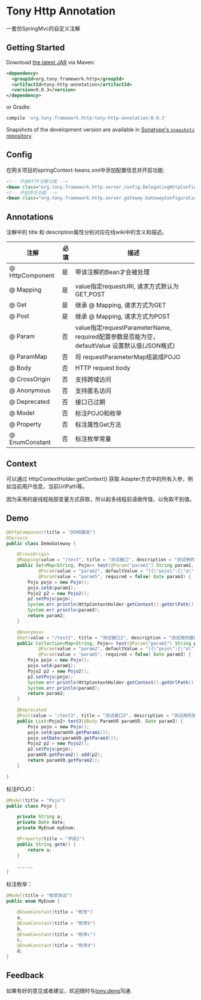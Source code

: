 # Tony Http Annotation

一套仿SpringMvc的自定义注解

## Getting Started

Download [the latest JAR][3] via Maven:
```xml
<dependency>
  <groupId>org.tony.framework.http</groupId>
  <artifactId>tony-http-annotation</artifactId>
  <version>0.0.3</version>
</dependency>
```
or Gradle:
```groovy
compile 'org.tony.framework.http:tony-http-annotation:0.0.3'
```

Snapshots of the development version are available in [Sonatype's `snapshots` repository][snap].


## Config

在网关项目的springContext-beans.xml中添加配置信息并开启功能:
```xml
<!-- 开启HTTP注解功能 -->
<bean class="org.tony.framework.http.server.config.DelegatingHttpConfiguration"/>
<!-- 开启网关功能 -->
<bean class="org.tony.framework.http.server.gateway.GatewayConfiguration"/>
```

## Annotations

注解中的 title 和 description属性分别对应在线wiki中的含义和描述。

| 注解     |  必填    |描述    |
| ------  | ------ |------ |
| @ HttpComponent |是|带该注解的Bean才会被处理|
| @ Mapping|是|value指定requestURI, 请求方式默认为GET,POST|
| @ Get|是|继承 @ Mapping, 请求方式为GET|
| @ Post|是|继承 @ Mapping, 请求方式为POST|
| @ Param|否|value指定requestParameterName, required配置参数是否能为空，defaultValue 设置默认值(JSON格式)|
| @ ParamMap|否|将 requestParameterMap组装成POJO|
| @ Body|否|HTTP request body|
| @ CrossOrigin|否|支持跨域访问|
| @ Anonymous|否|支持匿名访问|
| @ Deprecated|否|接口已过期|
| @ Model|否| 标注POJO和枚举|
| @ Property |否| 标注属性Get方法|
| @ EnumConstant|否| 标注枚举常量|

## Context

可以通过 HttpContextHolder.getContext() 获取 Adapter方式中的所有入参，例如当前用户信息，当前UrlPath等。

因为采用的是线程局部变量方式获取，所以起多线程前请做传值，以免取不到值。

## Demo

```java
@HttpComponent(title = "DEMO服务")
@Service
public class DemoGateway {

	@CrossOrigin
	@Mapping(value = "/test", title = "测试接口", description = "测试用的接口")
	public Set<Map<String, Pojo>> test(@Param("param1") String param1,
			@Param(value = "param2", defaultValue = "[{\"pojo\":{\"a\":\"as\"}},{\"pojo\":{\"a\":\"sad\"}}]") Set<Map<String, Pojo>> param2,
			@Param(value = "param5", required = false) Date param3) {
		Pojo pojo = new Pojo();
		pojo.setA(param1);
		Pojo2 p2 = new Pojo2();
		p2.setPojo(pojo);
		System.err.println(HttpContextHolder.getContext().getUrlPath());
		System.err.println(param3);
		return param2;
	}

	@Anonymous
	@Get(value = "/test2", title = "测试接口2", description = "测试用的接口")
	public Collection<Map<String, Pojo>> test(@Param("param1") String param1,
			@Param(value = "param2", defaultValue = "[{\"pojo\":{\"a\":\"as\"}},{\"pojo\":{\"a\":\"sad\"}}]") Collection<Map<String, Pojo>> param2,
			@Param(value = "param5", required = false) Date param3) {
		Pojo pojo = new Pojo();
		pojo.setA(param1);
		Pojo2 p2 = new Pojo2();
		p2.setPojo(pojo);
		System.err.println(HttpContextHolder.getContext().getUrlPath());
		System.err.println(param3);
		return param2;
	}

	@Deprecated
	@Post(value = "/test3", title = "测试接口3", description = "测试用的接口")
	public List<Pojo2> test3(@Body ParamVO paramVO, Date param3) {
		Pojo pojo = new Pojo();
		pojo.setA(paramVO.getParam1());
		pojo.setDate(paramVO.getParam3());
		Pojo2 p2 = new Pojo2();
		p2.setPojo(pojo);
		paramVO.getParam2().add(p2);
		return paramVO.getParam2();
	}

}
```

标注POJO：

```java
@Model(title = "Pojo")
public class Pojo {

	private String a;
	private Date date;
	private MyEnum myEnum;

	@Property(title = "字段2")
	public String getA() {
		return a;
	}

	......
}
```

标注枚举：

```java
@Model(title = "枚举测试")
public enum MyEnum {

	@EnumConstant(title = "枚举")
	a, 
	@EnumConstant(title = "枚举b")
	b, 
	@EnumConstant(title = "枚举c")
	c, 
	@EnumConstant(title = "枚举d")
	d;
}
```

## Feedback

如果有好的意见或者建议，欢迎随时与[tony.deng][mail]沟通.

 [1]: #
 [2]: #
 [3]: #
 [snap]: #
 [mail]: mailto:dz_005@163.com
